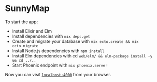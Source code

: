 # SunnyMap

To start the app:

  * Install Elixir and Elm
  * Install dependencies with `mix deps.get`
  * Create and migrate your database with `mix ecto.create && mix ecto.migrate`
  * Install Node.js dependencies with `npm install`
  * Install Elm dependencies with cd `web/elm/ && elm-package install -y && cd ../..`
  * Start Phoenix endpoint with `mix phoenix.server`

Now you can visit [`localhost:4000`](http://localhost:4000) from your browser.
